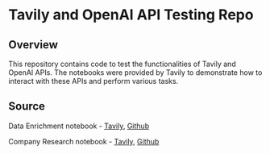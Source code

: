 # Tavily and OpenAI API Testing Repo

## Overview

This repository contains code to test the functionalities of Tavily and OpenAI APIs. The notebooks were provided by Tavily to demonstrate how to interact with these APIs and perform various tasks.

## Source

Data Enrichment notebook - [Tavily](https://docs.tavily.com/docs/use-cases/data-enrichment/data-enrichment), [Github](https://github.com/tavily-ai/use-cases/blob/main/data-enrichment/data_enrichment_agent.ipynb)

Company Research notebook - [Tavily](https://docs.tavily.com/docs/use-cases/company-research/company-research), [Github](https://github.com/tavily-ai/use-cases/blob/main/company-research/company_research.ipynb)

